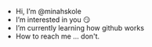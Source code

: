 - Hi, I’m @minahskole
- I’m interested in you 😏
- I’m currently learning how github works
- How to reach me ... don't.

<!---
minahskole/minahskole is a ✨ special ✨ repository because its `README.md` (this file) appears on your GitHub profile.
You can click the Preview link to take a look at your changes.
--->

